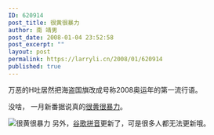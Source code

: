 ```yaml
---
ID: 620914
post_title: 很黄很暴力
author: 南 靖男
post_date: 2008-01-04 23:52:58
post_excerpt: ""
layout: post
permalink: https://larryli.cn/2008/01/620914
published: true
---
```

万恶的H吐居然把海盗国旗改成号称2008奥运年的第一流行语。

没啥， 一月新番据说真的<a href="http://www.moeu.net/article.asp?id=946" title="1月新番 很黄很暴力">很黄很暴力</a>。

<img src="https://larryli.cn/wp-content/uploads/50/5051/2008/01/1199406694501.jpg" alt="很黄很暴力" />

<!--more-->另外，<a href="http://tools.google.com/pinyin" title="Google 拼音">谷歌拼音</a>更新了，可是很多人都无法更新哦。